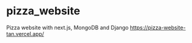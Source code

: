 # pizza_website
Pizza website with next.js, MongoDB and Django
https://pizza-website-tan.vercel.app/
